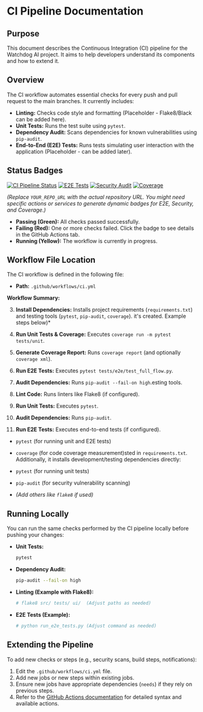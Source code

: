 # CI Pipeline Documentation

## Purpose

This document describes the Continuous Integration (CI) pipeline for the Watchdog AI project. It aims to help developers understand its components and how to extend it.

## Overview

The CI workflow automates essential checks for every push and pull request to the main branches. It currently includes:

*   **Linting:** Checks code style and formatting (Placeholder - Flake8/Black can be added here).
*   **Unit Tests:** Runs the test suite using `pytest`.
*   **Dependency Audit:** Scans dependencies for known vulnerabilities using `pip-audit`.
*   **End-to-End (E2E) Tests:** Runs tests simulating user interaction with the application (Placeholder - can be added later).

## Status Badges

[![CI Pipeline Status](https://github.com/YOUR_REPO_URL/actions/workflows/ci.yml/badge.svg)](https://github.com/YOUR_REPO_URL/actions/workflows/ci.yml) <!-- Overall CI Status -->
[![E2E Tests](https://img.shields.io/badge/E2E%20Tests-Placeholder-lightgrey)](https://github.com/YOUR_REPO_URL/actions/workflows/ci.yml) <!-- Replace with actual badge URL/logic -->
[![Security Audit](https://img.shields.io/badge/Security%20Audit-Placeholder-lightgrey)](https://github.com/YOUR_REPO_URL/actions/workflows/ci.yml) <!-- Replace with actual badge URL/logic -->
[![Coverage](https://img.shields.io/badge/Coverage-Placeholder-lightgrey)](https://github.com/YOUR_REPO_URL/actions/workflows/ci.yml) <!-- Replace with actual badge URL/logic -->

*(Replace `YOUR_REPO_URL` with the actual repository URL. You might need specific actions or services to generate dynamic badges for E2E, Security, and Coverage.)*

*   **Passing (Green):** All checks passed successfully.
*   **Failing (Red):** One or more checks failed. Click the badge to see details in the GitHub Actions tab.
*   **Running (Yellow):** The workflow is currently in progress.

## Workflow File Location

The CI workflow is defined in the following file:

*   **Path:** `.github/workflows/ci.yml`

**Workflow Summary:**

3.  **Install Dependencies:** Installs project requirements (`requirements.txt`) and testing tools (`pytest`, `pip-audit`, `coverage`). it's created. Example steps below)*

5.  **Run Unit Tests & Coverage:** Executes `coverage run -m pytest tests/unit`.
6.  **Generate Coverage Report:** Runs `coverage report` (and optionally `coverage xml`).
7.  **Run E2E Tests:** Executes `pytest tests/e2e/test_full_flow.py`.
8.  **Audit Dependencies:** Runs `pip-audit --fail-on high`.esting tools.
4.  **Lint Code:** Runs linters like Flake8 (if configured).
5.  **Run Unit Tests:** Executes `pytest`.
6.  **Audit Dependencies:** Runs `pip-audit`.
7.  **Run E2E Tests:** Executes end-to-end tests (if configured).

*   `pytest` (for running unit and E2E tests)

*   `coverage` (for code coverage measurement)sted in `requirements.txt`. Additionally, it installs development/testing dependencies directly:

*   `pytest` (for running unit tests)
*   `pip-audit` (for security vulnerability scanning)
*   *(Add others like `flake8` if used)*

## Running Locally

You can run the same checks performed by the CI pipeline locally before pushing your changes:

*   **Unit Tests:**
    ```bash
    pytest
    ```
*   **Dependency Audit:**
    ```bash
    pip-audit --fail-on high
    ```
*   **Linting (Example with Flake8):**
    ```bash
    # flake8 src/ tests/ ui/  (Adjust paths as needed)
    ```
*   **E2E Tests (Example):**
    ```bash
    # python run_e2e_tests.py (Adjust command as needed)
    ```

## Extending the Pipeline

To add new checks or steps (e.g., security scans, build steps, notifications):

1.  Edit the `.github/workflows/ci.yml` file.
2.  Add new jobs or new steps within existing jobs.
3.  Ensure new jobs have appropriate dependencies (`needs`) if they rely on previous steps.
4.  Refer to the [GitHub Actions documentation](https://docs.github.com/en/actions) for detailed syntax and available actions.
